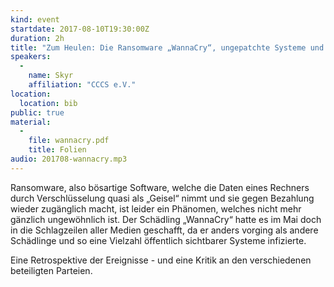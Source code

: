 ```yaml
---
kind: event
startdate: 2017-08-10T19:30:00Z
duration: 2h
title: "Zum Heulen: Die Ransomware „WannaCry“, ungepatchte Systeme und die Geheimdienste"
speakers:
  -
    name: Skyr
    affiliation: "CCCS e.V."
location:
  location: bib
public: true
material:
  -
    file: wannacry.pdf
    title: Folien
audio: 201708-wannacry.mp3
---
```

Ransomware, also bösartige Software, welche die Daten eines Rechners
durch Verschlüsselung quasi als „Geisel“ nimmt und sie gegen Bezahlung
wieder zugänglich macht, ist leider ein Phänomen, welches nicht mehr
gänzlich ungewöhnlich ist. Der Schädling „WannaCry“ hatte es im Mai doch
in die Schlagzeilen aller Medien geschafft, da er anders vorging als
andere Schädlinge und so eine Vielzahl öffentlich sichtbarer Systeme
infizierte.

Eine Retrospektive der Ereignisse - und eine Kritik an den verschiedenen
beteiligten Parteien.

